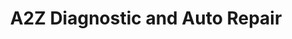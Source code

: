---
title: "A2Z Diagnostic and Auto Repair"
url: /campbell/a2z-diagnostic-and-auto-repair/
shop: Autowerkstatt
---